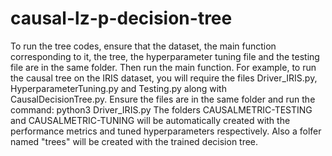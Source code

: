 # causal-lz-p-decision-tree
To run the tree codes, ensure that the dataset, the main function corresponding to it, the tree, the hyperparameter tuning file and the testing file are in the same folder. Then run the main function. 
For example, to run the causal tree on the IRIS dataset, you will require the files Driver_IRIS.py, HyperparameterTuning.py and Testing.py along with CausalDecisionTree.py. Ensure the files are in the same folder and run the command: 
python3 Driver_IRIS.py
The folders CAUSALMETRIC-TESTING and CAUSALMETRIC-TUNING will be automatically created with the performance metrics and tuned hyperparameters respectively. Also a folfer named "trees" will be created with the trained decision tree.
